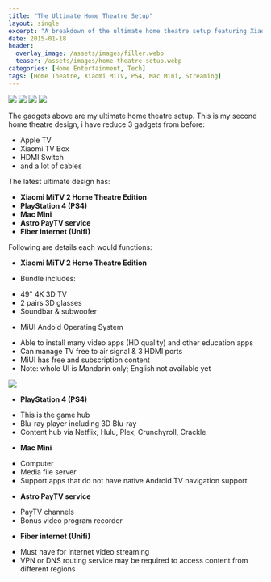 ```yaml
---
title: "The Ultimate Home Theatre Setup"
layout: single
excerpt: "A breakdown of the ultimate home theatre setup featuring Xiaomi MiTV, PS4, Mac Mini, and more for the best entertainment experience."
date: 2015-01-18
header:
  overlay_image: /assets/images/filler.webp
  teaser: /assets/images/home-theatre-setup.webp
categories: [Home Entertainment, Tech]
tags: [Home Theatre, Xiaomi MiTV, PS4, Mac Mini, Streaming]
---
```


[![](http://img1.lesnumeriques.com/produits/71/22028/apple-mac-mini-2014_cd4e97c7b3188a77.jpg)](http://img1.lesnumeriques.com/produits/71/22028/apple-mac-mini-2014_cd4e97c7b3188a77.jpg)
[![](http://www.computeruniverse.net/images2/hgpromos/CU/PS4/Banner_PlayStation4_787.jpg)](http://www.computeruniverse.net/images2/hgpromos/CU/PS4/Banner_PlayStation4_787.jpg)
[![](http://astrobyondinfo.weebly.com/uploads/5/1/2/5/5125023/_3954104_orig.png)](http://astrobyondinfo.weebly.com/uploads/5/1/2/5/5125023/_3954104_orig.png)
[![](http://mikeshouts.com/wp-content/uploads/2014/05/Xiaomi-MiTV-2-4K-TV-image-1-672x372.jpg)](http://mikeshouts.com/wp-content/uploads/2014/05/Xiaomi-MiTV-2-4K-TV-image-1-672x372.jpg)
  

  

The gadgets above are my ultimate home theatre setup.
This is my second home theatre design, i have reduce 3 gadgets from before:

* Apple TV
* Xiaomi TV Box
* HDMI Switch
* and a lot of cables

  

  

  

The latest ultimate design has:

* **Xiaomi MiTV 2 Home Theatre Edition**
* **PlayStation 4 (PS4)**
* **Mac Mini**
* **Astro PayTV service**
* **Fiber internet (Unifi)**

Following are details each would functions:

* **Xiaomi MiTV 2 Home Theatre Edition**

+ Bundle includes:

- 49" 4K 3D TV
- 2 pairs 3D glasses
- Soundbar & subwoofer

+ MiUI Andoid Operating System

- Able to install many video apps (HD quality) and other education apps
- Can manage TV free to air signal & 3 HDMI ports
- MiUI has free and subscription content
- Note: whole UI is Mandarin only; English not available yet

[![](http://s1.mi.com/zt/2013/mitv_l1.jpg?130903)](http://s1.mi.com/zt/2013/mitv_l1.jpg?130903)
  

* **PlayStation 4 (PS4)**

+ This is the game hub
+ Blu-ray player including 3D Blu-ray
+ Content hub via Netflix, Hulu, Plex, Crunchyroll, Crackle

  

* **Mac Mini**

+ Computer
+ Media file server
+ Support apps that do not have native Android TV navigation support

  

* **Astro PayTV service**

+ PayTV channels
+ Bonus video program recorder

  

* **Fiber internet (Unifi)**

+ Must have for internet video streaming
+ VPN or DNS routing service may be required to access content from different regions

  



  


  

  


  

  

